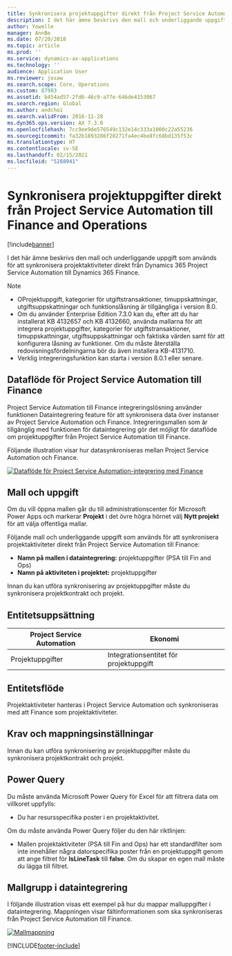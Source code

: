 ```yaml
---
title: Synkronisera projektuppgifter direkt från Project Service Automation till Finance and Operations
description: I det här ämne beskrivs den mall och underliggande uppgift som används för att synkronisera projektaktiviteter direkt från Microsoft Dynamics 365 Project Service Automation till Dynamics 365 Finance.
author: Yowelle
manager: AnnBe
ms.date: 07/20/2018
ms.topic: article
ms.prod: ''
ms.service: dynamics-ax-applications
ms.technology: ''
audience: Application User
ms.reviewer: josaw
ms.search.scope: Core, Operations
ms.custom: 87983
ms.assetid: b454ad57-2fd6-46c9-a77e-646de4153067
ms.search.region: Global
ms.author: andchoi
ms.search.validFrom: 2016-11-28
ms.dyn365.ops.version: AX 7.3.0
ms.openlocfilehash: 7cc9ee9de576549c132e14c333a1000c22a55236
ms.sourcegitcommit: fa32b1893286f20271fa4ec4be8fc68bd135f53c
ms.translationtype: HT
ms.contentlocale: sv-SE
ms.lasthandoff: 02/15/2021
ms.locfileid: "5288941"
---
```

# <a name="synchronize-project-tasks-directly-from-project-service-automation-to-finance-and-operations"></a>Synkronisera projektuppgifter direkt från Project Service Automation till Finance and Operations

[!include[banner](../includes/banner.md)]

I det här ämne beskrivs den mall och underliggande uppgift som används för att synkronisera projektaktiviteter direkt från Dynamics 365 Project Service Automation till Dynamics 365 Finance.

> [!NOTE]
> - OProjektuppgift, kategorier för utgiftstransaktioner, timuppskattningar, utgiftsuppskattningar och funktionslåsning är tillgängliga i version 8.0.
> - Om du använder Enterprise Edition 7.3.0 kan du, efter att du har installerat KB 4132657 och KB 4132660, använda mallarna för att integrera projektuppgifter, kategorier för utgiftstransaktioner, timuppskattningar, utgiftsuppskattningar och faktiska värden samt för att konfigurera låsning av funktioner. Om du måste återställa redovisningsfördelningarna bör du även installera KB-4131710.
> - Verklig integreringsfunktion kan starta i version 8.0.1 eller senare.

## <a name="data-flow-for-project-service-automation-to-finance"></a>Dataflöde för Project Service Automation till Finance

Project Service Automation till Finance integreringslösning använder funktionen Dataintegrering feature för att synkronisera data över instanser av Project Service Automation och Finance. Integreringsmallen som är tillgänglig med funktionen för dataintegrering gör det möjligt för dataflöde om projektuppgifter från Project Service Automation till Finance.

Följande illustration visar hur datasynkroniseras mellan Project Service Automation och Finance.

[![Dataflöde för Project Service Automation-integrering med Finance](./media/ProjectTasksFlow.png)](./media/ProjectTasksFlow.png)

## <a name="template-and-task"></a>Mall och uppgift

Om du vill öppna mallen går du till administrationscenter för Microsoft Power Apps och markerar **Projekt** i det övre högra hörnet välj **Nytt projekt** för att välja offentliga mallar.

Följande mall och underliggande uppgift som används för att synkronisera projektaktiviteter direkt från Project Service Automation till Finance:

- **Namn på mallen i dataintegrering:** projektuppgifter (PSA till Fin and Ops)
- **Namn på aktiviteten i projektet:** projektuppgifter

Innan du kan utföra synkronisering av projektuppgifter måste du synkronisera projektkontrakt och projekt.

## <a name="entity-set"></a>Entitetsuppsättning

| Project Service Automation | Ekonomi                             |
|----------------------------|-------------------------------------|
| Projektuppgifter              | Integrationsentitet för projektuppgift |

## <a name="entity-flow"></a>Entitetsflöde

Projektaktiviteter hanteras i Project Service Automation och synkroniseras med att Finance som projektaktiviteter.

## <a name="prerequisites-and-mapping-setup"></a>Krav och mappningsinställningar

Innan du kan utföra synkronisering av projektuppgifter måste du synkronisera projektkontrakt och projekt.

## <a name="power-query"></a>Power Query

Du måste använda Microsoft Power Query för Excel för att filtrera data om villkoret uppfylls:

- Du har resursspecifika poster i en projektaktivitet.

Om du måste använda Power Query följer du den här riktlinjen:

- Mallen projektaktiviteter (PSA till Fin and Ops) har ett standardfilter som inte innehåller några datorspecifika poster från en projektuppgift genom att ange filtret för **IsLineTask** till **false**. Om du skapar en egen mall måste du lägga till filtret.

## <a name="template-mapping-in-data-integration"></a>Mallgrupp i dataintegrering

I följande illustration visas ett exempel på hur du mappar malluppgifter i dataintegrering. Mappningen visar fältinformationen som ska synkroniseras från Project Service Automation till Finance.

[![Mallmappning](./media/ProjectTasksMapping.png)](./media/ProjectTasksMapping.png)


[!INCLUDE[footer-include](../includes/footer-banner.md)]